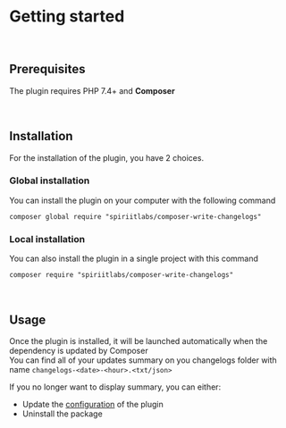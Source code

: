 Getting started
===============

<br/>

## Prerequisites
The plugin requires PHP 7.4+ and **Composer**

<br/>

## Installation
For the installation of the plugin, you have 2 choices.

### Global installation
You can install the plugin on your computer with the following command
```shell
composer global require "spiriitlabs/composer-write-changelogs"
```

### Local installation
You can also install the plugin in a single project with this command
```shell
composer require "spiriitlabs/composer-write-changelogs"
```

<br/>

## Usage
Once the plugin is installed, it will be launched automatically when the dependency is updated by Composer<br/>
You can find all of your updates summary on you changelogs folder with name `changelogs-<date>-<hour>.<txt/json>`

If you no longer want to display summary, you can either:
- Update the [configuration](configuration.md#write-summary-file) of the plugin
- Uninstall the package
